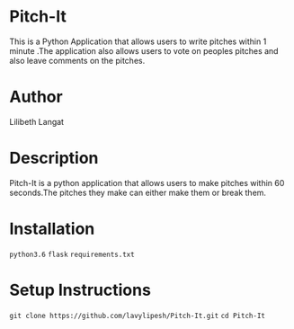 # Pitch-It
This is a Python Application that allows users to write pitches within 1 minute .The application also allows users to vote on peoples pitches and also leave comments on the pitches.
# Author
Lilibeth Langat
# Description
Pitch-It is a python application that allows users to make pitches within 60 seconds.The pitches they make can either make them or break them.
# Installation
```python3.6```
```flask```
```requirements.txt```
# Setup Instructions
```git clone https://github.com/lavylipesh/Pitch-It.git```
```cd Pitch-It```
